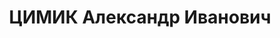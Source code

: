 ---
title: ЦИМИК Александр Иванович
description: "Род. в 1888, Польша. Слесарь паровозного депо в г. Красноярске. \n \
  \ Арестован 17.05.1937. Обв.: участие в антисоветской терр. организации. Приговор:\
  \ ВК ВС СССР, 15.07.1938 – ВМН. Расстрелян 16.07.1938, в г. Красноярске. \n  Реабилитирован\
  \ ВК ВС СССР 25.02.1958"
---